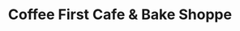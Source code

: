 ---
title: "Coffee First Cafe & Bake Shoppe"
url: /sterling-heights/coffee-first-cafe-and-bake-shoppe/
shop: bakery
---
